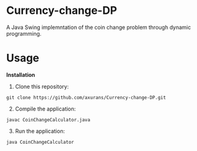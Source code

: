 # Currency-change-DP

A Java Swing implemntation of the coin change problem through dynamic programming.

# Usage

**Installation**
1. Clone this repository:

```git clone https://github.com/axurans/Currency-change-DP.git```

2. Compile the application:

```javac CoinChangeCalculator.java```

3. Run the application:

```java CoinChangeCalculator```
